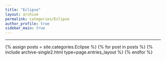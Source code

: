 ```yaml
---
title: "Eclipse"
layout: archive
permalink: categories/Eclipse
author_profile: true
sidebar_main: true
---
```

<!-- 공백이 포함되어 있는 카테고리 이름의 경우 site.categories['a b c'] 이런식으로! -->

---

{% assign posts = site.categories.Eclipse %}
{% for post in posts %} {% include archive-single2.html type=page.entries_layout %} {% endfor %}
